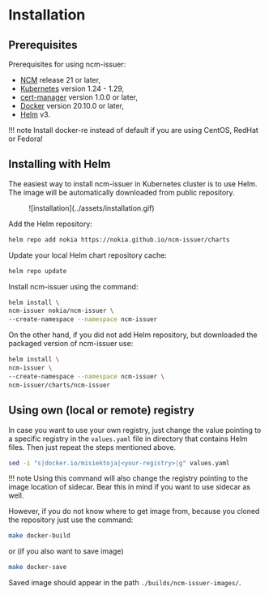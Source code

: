 # Installation

## Prerequisites

Prerequisites for using ncm-issuer:

* [NCM](https://www.nokia.com/networks/products/pki-authority-with-netguard-certificate-manager/) release 21 or later,
* [Kubernetes](https://kubernetes.io) version 1.24 - 1.29,
* [cert-manager](https://cert-manager.io/) version 1.0.0 or later,
* [Docker](https://docs.docker.com/engine/install/) version 20.10.0 or later,
* [Helm](https://helm.sh/docs/intro/install/) v3.

!!! note
    Install docker-re instead of default if you are using CentOS, RedHat or Fedora!

## Installing with Helm

The easiest way to install ncm-issuer in Kubernetes cluster is to use Helm.
The image will be automatically downloaded from public repository.

<figure markdown>
  ![installation](../assets/installation.gif)
</figure>

Add the Helm repository:

  ```bash
  helm repo add nokia https://nokia.github.io/ncm-issuer/charts
  ```

Update your local Helm chart repository cache:

  ```bash
  helm repo update
  ```

Install ncm-issuer using the command:

  ```bash
  helm install \
  ncm-issuer nokia/ncm-issuer \
  --create-namespace --namespace ncm-issuer 
  ```

On the other hand, if you did not add Helm repository, but downloaded the packaged version of ncm-issuer use:

  ```bash
  helm install \
  ncm-issuer \
  --create-namespace --namespace ncm-issuer \
  ncm-issuer/charts/ncm-issuer
  ```

## Using own (local or remote) registry

In case you want to use your own registry, just change the value pointing to a specific registry
in the `values.yaml` file in directory that contains Helm files. Then just repeat the steps
mentioned above.

  ```bash
  sed -i "s|docker.io/misiektoja|<your-registry>|g" values.yaml
  ```

!!! note
    Using this command will also change the registry pointing to the image location of sidecar.
    Bear this in mind if you want to use sidecar as well.

However, if you do not know where to get image from, because you cloned the repository
just use the command:

  ```bash
  make docker-build
  ```

or (if you also want to save image)

  ```bash
  make docker-save
  ```

Saved image should appear in the path `./builds/ncm-issuer-images/`.
